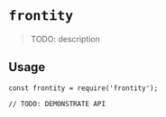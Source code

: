# `frontity`

> TODO: description

## Usage

```
const frontity = require('frontity');

// TODO: DEMONSTRATE API
```
